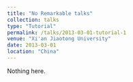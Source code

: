```yaml
---
title: "No Remarkable talks"
collection: talks
type: "Tutorial"
permalink: /talks/2013-03-01-tutorial-1
venue: "Xi'an Jiaotong University"
date: 2013-03-01
location: "China"
---
```


<!--[More information here](http://exampleurl.com)-->

Nothing here.
